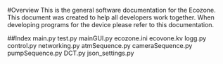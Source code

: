 #Overview
This is the general software documentation for the Ecozone. This document was created to help all developers work together. When developing programs for the device please refer to this documentation.

##Index
main.py
test.py
mainGUI.py
ecozone.ini
ecovone.kv
logg.py
control.py
networking.py
atmSequence.py
cameraSequence.py
pumpSequence.py
DCT.py
json_settings.py
